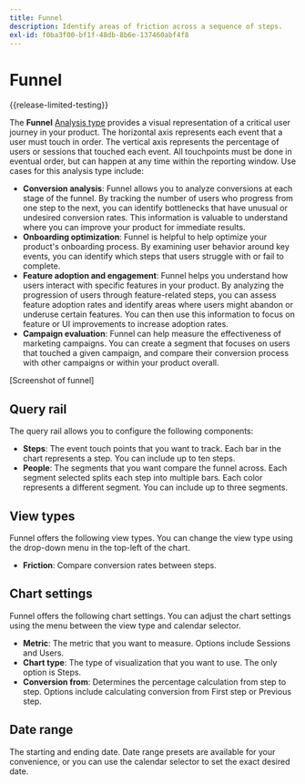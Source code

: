 ```yaml
---
title: Funnel
description: Identify areas of friction across a sequence of steps.
exl-id: f0ba3f00-bf1f-48db-8b6e-137460abf4f8
---
```

# Funnel

{{release-limited-testing}}

The **Funnel** [Analysis type](overview.md) provides a visual representation of a critical user journey in your product. The horizontal axis represents each event that a user must touch in order. The vertical axis represents the percentage of users or sessions that touched each event. All touchpoints must be done in eventual order, but can happen at any time within the reporting window. Use cases for this analysis type include:

* **Conversion analysis**: Funnel allows you to analyze conversions at each stage of the funnel. By tracking the number of users who progress from one step to the next, you can identify bottlenecks that have unusual or undesired conversion rates. This information is valuable to understand where you can improve your product for immediate results.
* **Onboarding optimization**: Funnel is helpful to help optimize your product's onboarding process. By examining user behavior around key events, you can identify which steps that users struggle with or fail to complete.
* **Feature adoption and engagement**: Funnel helps you understand how users interact with specific features in your product. By analyzing the progression of users through feature-related steps, you can assess feature adoption rates and identify areas where users might abandon or underuse certain features. You can then use this information to focus on feature or UI improvements to increase adoption rates.
* **Campaign evaluation**: Funnel can help measure the effectiveness of marketing campaigns. You can create a segment that focuses on users that touched a given campaign, and compare their conversion process with other campaigns or within your product overall.

[Screenshot of funnel]

## Query rail

The query rail allows you to configure the following components:

* **Steps**: The event touch points that you want to track. Each bar in the chart represents a step. You can include up to ten steps.
* **People**: The segments that you want compare the funnel across. Each segment selected splits each step into multiple bars. Each color represents a different segment. You can include up to three segments.

## View types

Funnel offers the following view types. You can change the view type using the drop-down menu in the top-left of the chart.

* **Friction**: Compare conversion rates between steps.

## Chart settings

Funnel offers the following chart settings. You can adjust the chart settings using the menu between the view type and calendar selector.

* **Metric**: The metric that you want to measure. Options include Sessions and Users.
* **Chart type**: The type of visualization that you want to use. The only option is Steps.
* **Conversion from**: Determines the percentage calculation from step to step. Options include calculating conversion from First step or Previous step.

## Date range

The starting and ending date. Date range presets are available for your convenience, or you can use the calendar selector to set the exact desired date.
